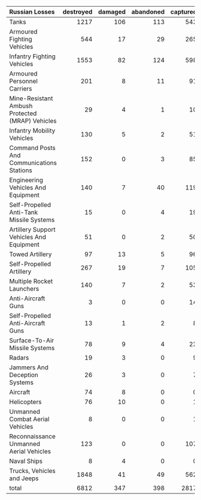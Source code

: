 | Russian Losses                                   |   destroyed |   damaged |   abandoned |   captured |   total |
|:-------------------------------------------------|------------:|----------:|------------:|-----------:|--------:|
| Tanks                                            |        1217 |       106 |         113 |        543 |    1979 |
| Armoured Fighting Vehicles                       |         544 |        17 |          29 |        265 |     855 |
| Infantry Fighting Vehicles                       |        1553 |        82 |         124 |        598 |    2357 |
| Armoured Personnel Carriers                      |         201 |         8 |          11 |         91 |     311 |
| Mine-Resistant Ambush Protected  (MRAP) Vehicles |          29 |         4 |           1 |         10 |      44 |
| Infantry Mobility Vehicles                       |         130 |         5 |           2 |         51 |     188 |
| Command Posts And Communications Stations        |         152 |         0 |           3 |         85 |     240 |
| Engineering Vehicles And Equipment               |         140 |         7 |          40 |        119 |     306 |
| Self-Propelled Anti-Tank Missile Systems         |          15 |         0 |           4 |         19 |      38 |
| Artillery Support Vehicles And Equipment         |          51 |         0 |           2 |         50 |     103 |
| Towed Artillery                                  |          97 |        13 |           5 |         96 |     211 |
| Self-Propelled Artillery                         |         267 |        19 |           7 |        105 |     398 |
| Multiple Rocket Launchers                        |         140 |         7 |           2 |         53 |     202 |
| Anti-Aircraft Guns                               |           3 |         0 |           0 |         14 |      17 |
| Self-Propelled Anti-Aircraft Guns                |          13 |         1 |           2 |          8 |      24 |
| Surface-To-Air Missile Systems                   |          78 |         9 |           4 |         23 |     114 |
| Radars                                           |          19 |         3 |           0 |          9 |      31 |
| Jammers And Deception Systems                    |          26 |         3 |           0 |          7 |      36 |
| Aircraft                                         |          74 |         8 |           0 |          0 |      82 |
| Helicopters                                      |          76 |        10 |           0 |          1 |      87 |
| Unmanned Combat Aerial Vehicles                  |           8 |         0 |           0 |          1 |       9 |
| Reconnaissance Unmanned Aerial Vehicles          |         123 |         0 |           0 |        107 |     230 |
| Naval Ships                                      |           8 |         4 |           0 |          0 |      12 |
| Trucks, Vehicles and Jeeps                       |        1848 |        41 |          49 |        562 |    2500 |
| total                                            |        6812 |       347 |         398 |       2817 |   10374 |